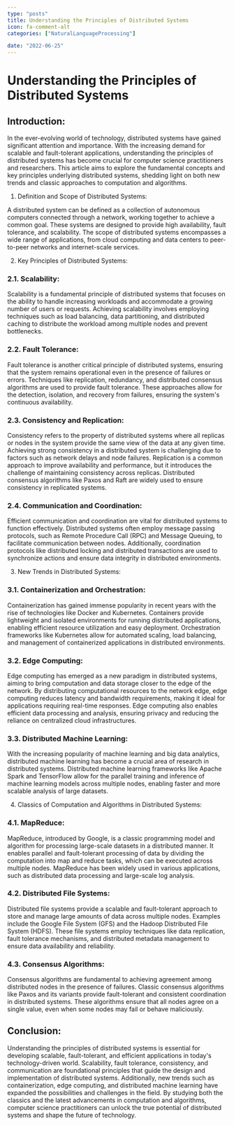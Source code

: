 ```yaml
---
type: "posts"
title: Understanding the Principles of Distributed Systems
icon: fa-comment-alt
categories: ["NaturalLanguageProcessing"]

date: "2022-06-25"
---
```




# Understanding the Principles of Distributed Systems

## Introduction:

In the ever-evolving world of technology, distributed systems have gained significant attention and importance. With the increasing demand for scalable and fault-tolerant applications, understanding the principles of distributed systems has become crucial for computer science practitioners and researchers. This article aims to explore the fundamental concepts and key principles underlying distributed systems, shedding light on both new trends and classic approaches to computation and algorithms.

1. Definition and Scope of Distributed Systems:

A distributed system can be defined as a collection of autonomous computers connected through a network, working together to achieve a common goal. These systems are designed to provide high availability, fault tolerance, and scalability. The scope of distributed systems encompasses a wide range of applications, from cloud computing and data centers to peer-to-peer networks and internet-scale services.

2. Key Principles of Distributed Systems:

### 2.1. Scalability:
Scalability is a fundamental principle of distributed systems that focuses on the ability to handle increasing workloads and accommodate a growing number of users or requests. Achieving scalability involves employing techniques such as load balancing, data partitioning, and distributed caching to distribute the workload among multiple nodes and prevent bottlenecks.

### 2.2. Fault Tolerance:
Fault tolerance is another critical principle of distributed systems, ensuring that the system remains operational even in the presence of failures or errors. Techniques like replication, redundancy, and distributed consensus algorithms are used to provide fault tolerance. These approaches allow for the detection, isolation, and recovery from failures, ensuring the system's continuous availability.

### 2.3. Consistency and Replication:
Consistency refers to the property of distributed systems where all replicas or nodes in the system provide the same view of the data at any given time. Achieving strong consistency in a distributed system is challenging due to factors such as network delays and node failures. Replication is a common approach to improve availability and performance, but it introduces the challenge of maintaining consistency across replicas. Distributed consensus algorithms like Paxos and Raft are widely used to ensure consistency in replicated systems.

### 2.4. Communication and Coordination:
Efficient communication and coordination are vital for distributed systems to function effectively. Distributed systems often employ message passing protocols, such as Remote Procedure Call (RPC) and Message Queuing, to facilitate communication between nodes. Additionally, coordination protocols like distributed locking and distributed transactions are used to synchronize actions and ensure data integrity in distributed environments.

3. New Trends in Distributed Systems:

### 3.1. Containerization and Orchestration:
Containerization has gained immense popularity in recent years with the rise of technologies like Docker and Kubernetes. Containers provide lightweight and isolated environments for running distributed applications, enabling efficient resource utilization and easy deployment. Orchestration frameworks like Kubernetes allow for automated scaling, load balancing, and management of containerized applications in distributed environments.

### 3.2. Edge Computing:
Edge computing has emerged as a new paradigm in distributed systems, aiming to bring computation and data storage closer to the edge of the network. By distributing computational resources to the network edge, edge computing reduces latency and bandwidth requirements, making it ideal for applications requiring real-time responses. Edge computing also enables efficient data processing and analysis, ensuring privacy and reducing the reliance on centralized cloud infrastructures.

### 3.3. Distributed Machine Learning:
With the increasing popularity of machine learning and big data analytics, distributed machine learning has become a crucial area of research in distributed systems. Distributed machine learning frameworks like Apache Spark and TensorFlow allow for the parallel training and inference of machine learning models across multiple nodes, enabling faster and more scalable analysis of large datasets.

4. Classics of Computation and Algorithms in Distributed Systems:

### 4.1. MapReduce:
MapReduce, introduced by Google, is a classic programming model and algorithm for processing large-scale datasets in a distributed manner. It enables parallel and fault-tolerant processing of data by dividing the computation into map and reduce tasks, which can be executed across multiple nodes. MapReduce has been widely used in various applications, such as distributed data processing and large-scale log analysis.

### 4.2. Distributed File Systems:
Distributed file systems provide a scalable and fault-tolerant approach to store and manage large amounts of data across multiple nodes. Examples include the Google File System (GFS) and the Hadoop Distributed File System (HDFS). These file systems employ techniques like data replication, fault tolerance mechanisms, and distributed metadata management to ensure data availability and reliability.

### 4.3. Consensus Algorithms:
Consensus algorithms are fundamental to achieving agreement among distributed nodes in the presence of failures. Classic consensus algorithms like Paxos and its variants provide fault-tolerant and consistent coordination in distributed systems. These algorithms ensure that all nodes agree on a single value, even when some nodes may fail or behave maliciously.

## Conclusion:

Understanding the principles of distributed systems is essential for developing scalable, fault-tolerant, and efficient applications in today's technology-driven world. Scalability, fault tolerance, consistency, and communication are foundational principles that guide the design and implementation of distributed systems. Additionally, new trends such as containerization, edge computing, and distributed machine learning have expanded the possibilities and challenges in the field. By studying both the classics and the latest advancements in computation and algorithms, computer science practitioners can unlock the true potential of distributed systems and shape the future of technology.